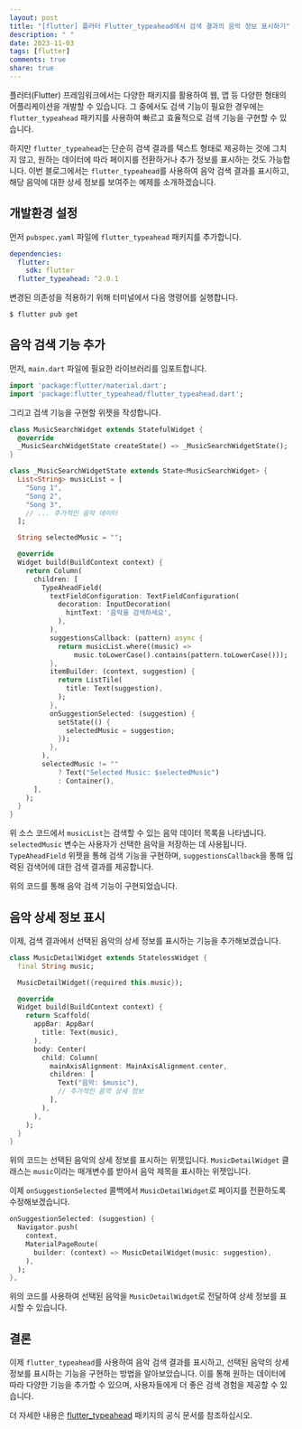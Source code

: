 ```yaml
---
layout: post
title: "[flutter] 플러터 Flutter_typeahead에서 검색 결과의 음악 정보 표시하기"
description: " "
date: 2023-11-03
tags: [flutter]
comments: true
share: true
---
```


플러터(Flutter) 프레임워크에서는 다양한 패키지를 활용하여 웹, 앱 등 다양한 형태의 어플리케이션을 개발할 수 있습니다. 그 중에서도 검색 기능이 필요한 경우에는 `flutter_typeahead` 패키지를 사용하여 빠르고 효율적으로 검색 기능을 구현할 수 있습니다.

하지만 `flutter_typeahead`는 단순히 검색 결과를 텍스트 형태로 제공하는 것에 그치지 않고, 원하는 데이터에 따라 페이지를 전환하거나 추가 정보를 표시하는 것도 가능합니다. 이번 블로그에서는 `flutter_typeahead`를 사용하여 음악 검색 결과를 표시하고, 해당 음악에 대한 상세 정보를 보여주는 예제를 소개하겠습니다.

## 개발환경 설정

먼저 `pubspec.yaml` 파일에 `flutter_typeahead` 패키지를 추가합니다.

```yaml
dependencies:
  flutter:
    sdk: flutter
  flutter_typeahead: ^2.0.1
```

변경된 의존성을 적용하기 위해 터미널에서 다음 명령어를 실행합니다.

```bash
$ flutter pub get
```

## 음악 검색 기능 추가

먼저, `main.dart` 파일에 필요한 라이브러리를 임포트합니다.

```dart
import 'package:flutter/material.dart';
import 'package:flutter_typeahead/flutter_typeahead.dart';
```

그리고 검색 기능을 구현할 위젯을 작성합니다.

```dart
class MusicSearchWidget extends StatefulWidget {
  @override
  _MusicSearchWidgetState createState() => _MusicSearchWidgetState();
}

class _MusicSearchWidgetState extends State<MusicSearchWidget> {
  List<String> musicList = [
    "Song 1",
    "Song 2",
    "Song 3",
    // ... 추가적인 음악 데이터
  ];

  String selectedMusic = "";

  @override
  Widget build(BuildContext context) {
    return Column(
      children: [
        TypeAheadField(
          textFieldConfiguration: TextFieldConfiguration(
            decoration: InputDecoration(
              hintText: '음악을 검색하세요',
            ),
          ),
          suggestionsCallback: (pattern) async {
            return musicList.where((music) =>
                music.toLowerCase().contains(pattern.toLowerCase()));
          },
          itemBuilder: (context, suggestion) {
            return ListTile(
              title: Text(suggestion),
            );
          },
          onSuggestionSelected: (suggestion) {
            setState(() {
              selectedMusic = suggestion;
            });
          },
        ),
        selectedMusic != ""
            ? Text("Selected Music: $selectedMusic")
            : Container(),
      ],
    );
  }
}
```

위 소스 코드에서 `musicList`는 검색할 수 있는 음악 데이터 목록을 나타냅니다. `selectedMusic` 변수는 사용자가 선택한 음악을 저장하는 데 사용됩니다. `TypeAheadField` 위젯을 통해 검색 기능을 구현하며, `suggestionsCallback`을 통해 입력된 검색어에 대한 검색 결과를 제공합니다.

위의 코드를 통해 음악 검색 기능이 구현되었습니다.

## 음악 상세 정보 표시

이제, 검색 결과에서 선택된 음악의 상세 정보를 표시하는 기능을 추가해보겠습니다. 

```dart
class MusicDetailWidget extends StatelessWidget {
  final String music;

  MusicDetailWidget({required this.music});

  @override
  Widget build(BuildContext context) {
    return Scaffold(
      appBar: AppBar(
        title: Text(music),
      ),
      body: Center(
        child: Column(
          mainAxisAlignment: MainAxisAlignment.center,
          children: [
            Text("음악: $music"),
            // 추가적인 음악 상세 정보
          ],
        ),
      ),
    );
  }
}
```

위의 코드는 선택된 음악의 상세 정보를 표시하는 위젯입니다. `MusicDetailWidget` 클래스는 `music`이라는 매개변수를 받아서 음악 제목을 표시하는 위젯입니다. 

이제 `onSuggestionSelected` 콜백에서 `MusicDetailWidget`로 페이지를 전환하도록 수정해보겠습니다.

```dart
onSuggestionSelected: (suggestion) {
  Navigator.push(
    context,
    MaterialPageRoute(
      builder: (context) => MusicDetailWidget(music: suggestion),
    ),
  );
},
```

위의 코드를 사용하여 선택된 음악을 `MusicDetailWidget`로 전달하여 상세 정보를 표시할 수 있습니다.

## 결론

이제 `flutter_typeahead`를 사용하여 음악 검색 결과를 표시하고, 선택된 음악의 상세 정보를 표시하는 기능을 구현하는 방법을 알아보았습니다. 이를 통해 원하는 데이터에 따라 다양한 기능을 추가할 수 있으며, 사용자들에게 더 좋은 검색 경험을 제공할 수 있습니다.

더 자세한 내용은 [flutter_typeahead](https://pub.dev/packages/flutter_typeahead) 패키지의 공식 문서를 참조하십시오.